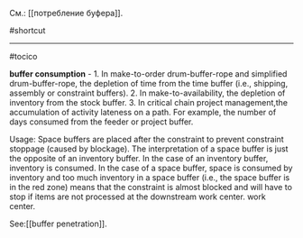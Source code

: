См.: [[потребление буфера]].

#shortcut




<hr/>

#tocico

<b>buffer consumption</b> -  1. In make-to-order drum-buffer-rope and simplified drum-buffer-rope, the depletion of time from the time buffer (i.e., shipping, assembly or constraint buffers).  2. In make-to-availability, the depletion of inventory from the stock buffer.  3. In critical chain project management,the accumulation of activity lateness on a path.  For example, the number of days consumed from the feeder or project buffer.

Usage: Space buffers are placed after the constraint to prevent constraint stoppage (caused by blockage). The interpretation of a space buffer is just the opposite of an inventory buffer.  In the case of an inventory buffer, inventory is consumed.  In the case of a space buffer, space is consumed by inventory and too much inventory in a space buffer (i.e., the space buffer is in the red zone) means that the constraint is almost blocked and will have to stop if items are not processed at the downstream work center.  work center.  



See:[[buffer penetration]].
